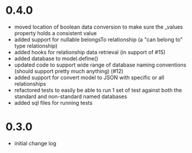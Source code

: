 # 0.4.0
- moved location of boolean data conversion to make sure the _values property holds a consistent value
- added support for nullable belongsTo relationship (a "can belong to" type relationship)
- added hooks for relationship data retrieval (in support of #15)
- added database to model.define()
- updated code to support wide range of database naming conventions (should support pretty much anything) (#12)
- added support for convert model to JSON with specific or all relationships
- refactored tests to easily be able to run 1 set of test against both the standard and non-standard named databases
- added sql files for running tests

# 0.3.0
- initial change log
